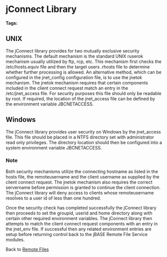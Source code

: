 # jConnect Library

<PageHeader />

**Tags:**
<badge text='remote access control' vertical='middle' />

## UNIX

The jConnect library provides for two mutually exclusive security mechanisms. The default mechanism is the standard UNIX ruserok mechanism usually utilized by ftp, rcp, etc. This mechanism first checks the /etc/hosts.equiv file and then the target users .rhosts file to determine whether further processing is allowed. An alternative method, which can be configured in the jnet\_config configuration file, is to use the jnetok mechanism. The jnetok mechanism requires that certain components included in the client connect request match an entry in the /etc/jnet\_access file. For security purposes this file should only be readable by root. If required, the location of the jnet\_access file can be defined by the environment variable JBCNETACCESS.

## Windows

The jConnect library provides user security on Windows by the jnet\_access file. This file should be placed in a NTFS directory set with administrator read only privileges. The directory location should then be configured into a system environment variable JBCNETACCESS.

### Note

Both security mechanisms utilize the connecting hostname as listed in the hosts file, the remoteusername and the client username as supplied by the client connect request. The jnetok mechanism also requires the correct servername before permission is granted to continue the client connection. The jConnect library will deny access to clients whose remoteusername resolves to a user id of less than one hundred.

Once the security check has completed successfully the jConnect library then proceeds to set the groupid, userid and home directory along with certain other required environment variables. The jConnect library then attempts to match the client connect request components with an entry in the jnet\_env file. If successful then any related environment entries are setup before returning control back to the jBASE Remote File Service modules.

Back to [Remote Files](./../jbase-remote-file-service/README.md)  

<PageFooter />
